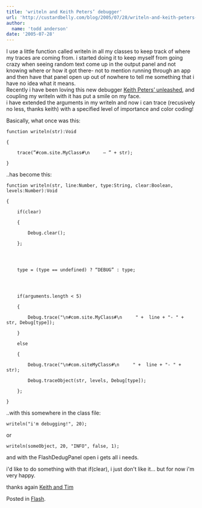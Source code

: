 ```yaml
---
title: 'writeln and Keith Peters’ debugger'
url: 'http://custardbelly.com/blog/2005/07/28/writeln-and-keith-peters-debugger/'
author:
  name: 'todd anderson'
date: '2005-07-28'
---
```


I use a little function called writeln in all my classes to keep track of where my traces are coming from. i started doing it to keep myself from going crazy when seeing random text come up in the output panel and not knowing where or how it got there- not to mention running through an app and then have that panel open up out of nowhere to tell me something that i have no idea what it means.  
Recently i have been loving this new debugger [Keith Peters’ unleashed](http://www.bit-101.com/blog/archives/000170.html), and coupling my writeln with it has put a smile on my face.  
i have extended the arguments in my writeln and now i can trace (recusively no less, thanks keith) with a specified level of importance and color coding!

Basically, what once was this:
    
    function writeln(str):Void  
    
    {  
    
    	trace(”#com.site.MyClass#\n     – ” + str);  
    
    }

..has become this:
    
    function writeln(str, line:Number, type:String, clear:Boolean, levels:Number):Void  
    
    {  
    
    	if(clear)  
    
    	{  
    
    		Debug.clear();  
    
    	};
    
    
    
    
    	type = (type == undefined) ? “DEBUG” : type;
    
    
    
    
    	if(arguments.length < 5)  
    
    	{  
    
    		Debug.trace("\n#com.site.MyClass#\n     " +  line + "- " + str, Debug[type]);  
    
    	}  
    
    	else  
    
    	{  
    
    		Debug.trace("\n#com.siteMyClass#\n     " +  line + "- " + str);  
    
    		Debug.traceObject(str, levels, Debug[type]);  
    
    	};  
    
    } 

..with this somewhere in the class file:
    
      
    
    writeln("i'm debugging!", 20);  
    
    

or
    
      
    
    writeln(someObject, 20, "INFO", false, 1);  
    
    

and with the FlashDedugPanel open i gets all i needs.

i'd like to do something with that if(clear), i just don't like it... but for now i'm very happy.

thanks again [Keith and ](http://bit-101.com)[Tim](http://www.timwalling.com/)

Posted in [Flash](http://custardbelly.com/blog/category/flash/).
